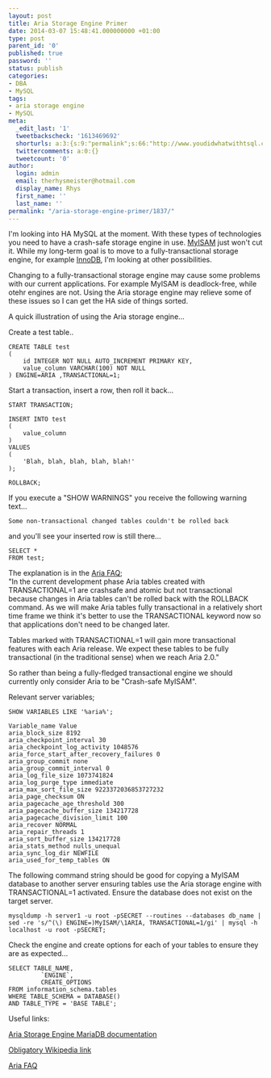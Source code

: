 ```yaml
---
layout: post
title: Aria Storage Engine Primer
date: 2014-03-07 15:48:41.000000000 +01:00
type: post
parent_id: '0'
published: true
password: ''
status: publish
categories:
- DBA
- MySQL
tags:
- aria storage engine
- MySQL
meta:
  _edit_last: '1'
  tweetbackscheck: '1613469692'
  shorturls: a:3:{s:9:"permalink";s:66:"http://www.youdidwhatwithtsql.com/aria-storage-engine-primer/1837/";s:7:"tinyurl";s:26:"http://tinyurl.com/oxsl2zv";s:4:"isgd";s:19:"http://is.gd/ug3emS";}
  twittercomments: a:0:{}
  tweetcount: '0'
author:
  login: admin
  email: therhysmeister@hotmail.com
  display_name: Rhys
  first_name: ''
  last_name: ''
permalink: "/aria-storage-engine-primer/1837/"
---
```

I'm looking into HA MySQL at the moment. With these types of technologies you need to have a crash-safe storage engine in use. [MyISAM](https://dev.mysql.com/doc/refman/5.5/en/myisam-storage-engine.html "MyISAM Storage Engine") just won't cut it. While my long-term goal is to move to a fully-transactional storage engine, for example [InnoDB](https://dev.mysql.com/doc/refman/5.5/en/innodb-storage-engine.html "InnoDB Storage Engine"), I'm looking at other possibilities.

Changing to a fully-transactional storage engine may cause some problems with our current applications. For example MyISAM is deadlock-free, while otehr engines are not. Using the Aria storage engine may relieve some of these issues so I can get the HA side of things sorted.

A quick illustration of using the Aria storage engine...

Create a test table..

```
CREATE TABLE test
(
	id INTEGER NOT NULL AUTO_INCREMENT PRIMARY KEY,
	value_column VARCHAR(100) NOT NULL
) ENGINE=ARIA ,TRANSACTIONAL=1;
```

Start a transaction, insert a row, then roll it back...

```
START TRANSACTION;

INSERT INTO test
(
	value_column
)
VALUES
(
	'Blah, blah, blah, blah, blah!'
);

ROLLBACK;
```

If you execute a "SHOW WARNINGS" you receive the following warning text...

```
Some non-transactional changed tables couldn't be rolled back
```

and you'll see your inserted row is still there...

```
SELECT *
FROM test;
```

The explanation is in the [Aria FAQ](https://mariadb.com/kb/en/aria-faq/ "Aria Storage Engine FAQ");  
"In the current development phase Aria tables created with TRANSACTIONAL=1 are crashsafe and atomic but not transactional because changes in Aria tables can't be rolled back with the ROLLBACK command. As we will make Aria tables fully transactional in a relatively short time frame we think it's better to use the TRANSACTIONAL keyword now so that applications don't need to be changed later.

Tables marked with TRANSACTIONAL=1 will gain more transactional features with each Aria release. We expect these tables to be fully transactional (in the traditional sense) when we reach Aria 2.0."

So rather than being a fully-fledged transactional engine we should currently only consider Aria to be "Crash-safe MyISAM".

Relevant server variables;

```
SHOW VARIABLES LIKE '%aria%';
```

```
Variable_name Value
aria_block_size 8192
aria_checkpoint_interval 30
aria_checkpoint_log_activity 1048576
aria_force_start_after_recovery_failures 0
aria_group_commit none
aria_group_commit_interval 0
aria_log_file_size 1073741824
aria_log_purge_type immediate
aria_max_sort_file_size 9223372036853727232
aria_page_checksum ON
aria_pagecache_age_threshold 300
aria_pagecache_buffer_size 134217728
aria_pagecache_division_limit 100
aria_recover NORMAL
aria_repair_threads 1
aria_sort_buffer_size 134217728
aria_stats_method nulls_unequal
aria_sync_log_dir NEWFILE
aria_used_for_temp_tables ON
```

The following command string should be good for copying a MyISAM database to another server ensuring tables use the Aria storage engine with TRANSACTIONAL=1 activated. Ensure the database does not exist on the target server.

```
mysqldump -h server1 -u root -pSECRET --routines --databases db_name | sed -re 's/^(\) ENGINE=)MyISAM/\1ARIA, TRANSACTIONAL=1/gi' | mysql -h localhost -u root -pSECRET;
```

Check the engine and create options for each of your tables to ensure they are as expected...

```
SELECT TABLE_NAME,
		 `ENGINE`,
		 CREATE_OPTIONS
FROM information_schema.tables
WHERE TABLE_SCHEMA = DATABASE()
AND TABLE_TYPE = 'BASE TABLE';
```

Useful links:

[Aria Storage Engine MariaDB documentation](https://mariadb.com/kb/en/aria-storage-engine/ "Aria Storage Engine")

[Obligatory Wikipedia link](http://en.wikipedia.org/wiki/Aria_(storage_engine) "Aria Stroage Engine")

[Aria FAQ](https://mariadb.com/kb/en/aria-faq/ "Aria Storage Engine FAQ")

